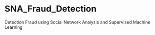 # SNA_Fraud_Detection
Detection Fraud using Social Network Analysis and Supervised Machine Learning
